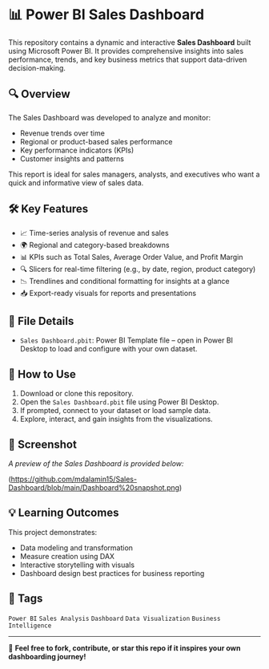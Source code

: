 # 📊 Power BI Sales Dashboard

This repository contains a dynamic and interactive **Sales Dashboard** built using Microsoft Power BI. It provides comprehensive insights into sales performance, trends, and key business metrics that support data-driven decision-making.

## 🔍 Overview

The Sales Dashboard was developed to analyze and monitor:
- Revenue trends over time
- Regional or product-based sales performance
- Key performance indicators (KPIs)
- Customer insights and patterns

This report is ideal for sales managers, analysts, and executives who want a quick and informative view of sales data.

## 🛠️ Key Features

- 📈 Time-series analysis of revenue and sales
- 🌍 Regional and category-based breakdowns
- 📊 KPIs such as Total Sales, Average Order Value, and Profit Margin
- 🔍 Slicers for real-time filtering (e.g., by date, region, product category)
- 📉 Trendlines and conditional formatting for insights at a glance
- 📥 Export-ready visuals for reports and presentations

## 📁 File Details

- `Sales Dashboard.pbit`: Power BI Template file – open in Power BI Desktop to load and configure with your own dataset.

## 🧭 How to Use

1. Download or clone this repository.
2. Open the `Sales Dashboard.pbit` file using Power BI Desktop.
3. If prompted, connect to your dataset or load sample data.
4. Explore, interact, and gain insights from the visualizations.

## 📸 Screenshot

_A preview of the Sales Dashboard is provided below:_

(https://github.com/mdalamin15/Sales-Dashboard/blob/main/Dashboard%20snapshot.png)

## 💡 Learning Outcomes

This project demonstrates:
- Data modeling and transformation
- Measure creation using DAX
- Interactive storytelling with visuals
- Dashboard design best practices for business reporting

## 📎 Tags

`Power BI` `Sales Analysis` `Dashboard` `Data Visualization` `Business Intelligence`

---

📌 **Feel free to fork, contribute, or star this repo if it inspires your own dashboarding journey!**
